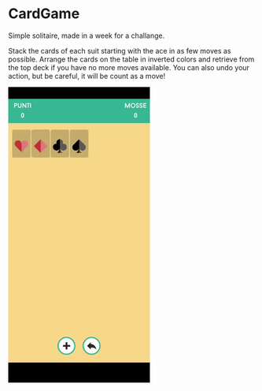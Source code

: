 # CardGame
Simple solitaire, made in a week for a challange.

Stack the cards of each suit starting with the ace in as few moves as possible.
Arrange the cards on the table in inverted colors and retrieve from the top deck if you have no more moves available.
You can also undo your action, but be careful, it will be count as a move!

![Game play](solitaire.gif)
